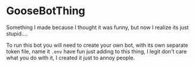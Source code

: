 # GooseBotThing
Something I made because I thought it was funny, but now I realize its just stupid....

To run this bot you will need to create your own bot, with its own separate token file, name it `.env` have fun just adding to this thing,
I legit don't care what you do with it, I created it just to annoy people.
